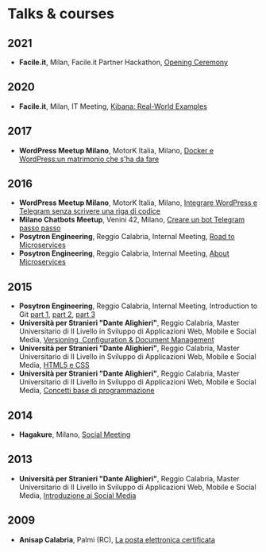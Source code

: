 # Talks & courses

## 2021

* **Facile.it**, Milan, Facile.it Partner Hackathon, [Opening Ceremony](https://www.slideshare.net/parallelit/facileit-partner-hackathon-kickoff-249341159)

## 2020

* **Facile.it**, Milan, IT Meeting, [Kibana: Real-World Examples](https://www.slideshare.net/parallelit/kibana-realworld-examples)

## 2017

* **WordPress Meetup Milano**, MotorK Italia, Milano, [Docker e WordPress:un matrimonio che s'ha da fare](https://github.com/salvatorecordiano/talks/tree/master/slide/2017/20170221_WordPress_Meetup_Milano)

## 2016

* **WordPress Meetup Milano**, MotorK Italia, Milano, [Integrare WordPress e Telegram senza scrivere una riga di codice](https://github.com/salvatorecordiano/talks/tree/master/slide/2016/20161011_WordPress_Meetup_Milano)
* **Milano Chatbots Meetup**, Venini 42, Milano, [Creare un bot Telegram passo passo](https://github.com/salvatorecordiano/talks/tree/master/slide/2016/20160929_Milano_Chatbots_Meetup)
* **Posytron Engineering**, Reggio Calabria, Internal Meeting, [Road to Microservices](https://www.slideshare.net/parallelit/road-to-microservices)
* **Posytron Engineering**, Reggio Calabria, Internal Meeting, [About Microservices](https://www.slideshare.net/parallelit/about-microservices)

## 2015

* **Posytron Engineering**, Reggio Calabria, Internal Meeting, Introduction to Git [part 1](https://www.slideshare.net/parallelit/introduction-to-git-54336323), [part 2](https://www.slideshare.net/parallelit/introduction-to-git-part-2), [part 3](https://www.slideshare.net/parallelit/introduction-to-git-part-3)
* **Università per Stranieri "Dante Alighieri"**, Reggio Calabria, Master Universitario di II Livello in Sviluppo di Applicazioni Web, Mobile e Social Media, [Versioning, Configuration & Document Management](https://www.slideshare.net/parallelit/corso-di-version-configuration-document-management)
* **Università per Stranieri "Dante Alighieri"**, Reggio Calabria, Master Universitario di II Livello in Sviluppo di Applicazioni Web, Mobile e Social Media, [HTML5 e CSS](https://www.slideshare.net/parallelit/ma-sem-html5ecssreduced)
* **Università per Stranieri "Dante Alighieri"**, Reggio Calabria, Master Universitario di II Livello in Sviluppo di Applicazioni Web, Mobile e Social Media, [Concetti base di programmazione](https://www.slideshare.net/parallelit/corso-di-concetti-base-di-programmazione)

## 2014

* **Hagakure**, Milano, [Social Meeting](https://www.slideshare.net/parallelit/social-meeting)

## 2013

* **Università per Stranieri "Dante Alighieri"**, Reggio Calabria, Master Universitario di II Livello in Sviluppo di Applicazioni Web, Mobile e Social Media, [Introduzione ai Social Media](https://www.slideshare.net/parallelit/introduzione-ai-social-media-67545124)

## 2009

* **Anisap Calabria**, Palmi (RC), [La posta elettronica certificata](https://www.slideshare.net/parallelit/la-posta-elettronica-certificata-pec)
